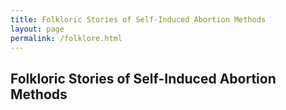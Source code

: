 ```yaml
---
title: Folkloric Stories of Self-Induced Abortion Methods
layout: page
permalink: /folklore.html
---
```

## Folkloric Stories of Self-Induced Abortion Methods

